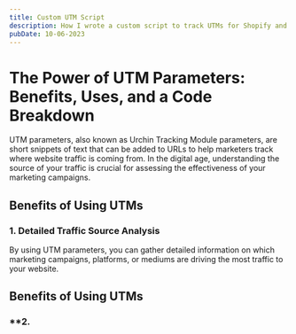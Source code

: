 ```yaml
---
title: Custom UTM Script
description: How I wrote a custom script to track UTMs for Shopify and ClickFunnels
pubDate: 10-06-2023
---
```


# The Power of UTM Parameters: Benefits, Uses, and a Code Breakdown

UTM parameters, also known as Urchin Tracking Module parameters, are short snippets of text that can be added to URLs to help marketers track where website traffic is coming from. In the digital age, understanding the source of your traffic is crucial for assessing the effectiveness of your marketing campaigns.

## Benefits of Using UTMs

### **1. Detailed Traffic Source Analysis**

By using UTM parameters, you can gather detailed information on which marketing campaigns, platforms, or mediums are driving the most traffic to your website.

## Benefits of Using UTMs

### \*\*2.
